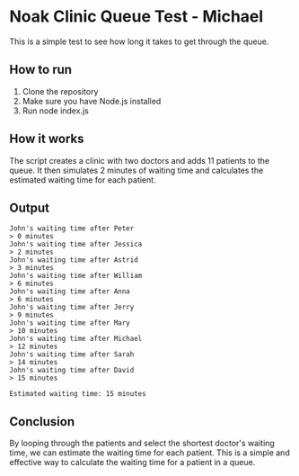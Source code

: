 # Noak Clinic Queue Test - Michael

This is a simple test to see how long it takes to get through the queue.

## How to run

1. Clone the repository
2. Make sure you have Node.js installed
3. Run node index.js

## How it works

The script creates a clinic with two doctors and adds 11 patients to the queue. It then simulates 2 minutes of waiting time and calculates the estimated waiting time for each patient.

## Output

```
John's waiting time after Peter
> 0 minutes
John's waiting time after Jessica
> 2 minutes
John's waiting time after Astrid
> 3 minutes
John's waiting time after William
> 6 minutes
John's waiting time after Anna
> 6 minutes
John's waiting time after Jerry
> 9 minutes
John's waiting time after Mary
> 10 minutes
John's waiting time after Michael
> 12 minutes
John's waiting time after Sarah
> 14 minutes
John's waiting time after David
> 15 minutes

Estimated waiting time: 15 minutes
```

## Conclusion

By looping through the patients and select the shortest doctor's waiting time, we can estimate the waiting time for each patient. This is a simple and effective way to calculate the waiting time for a patient in a queue.
